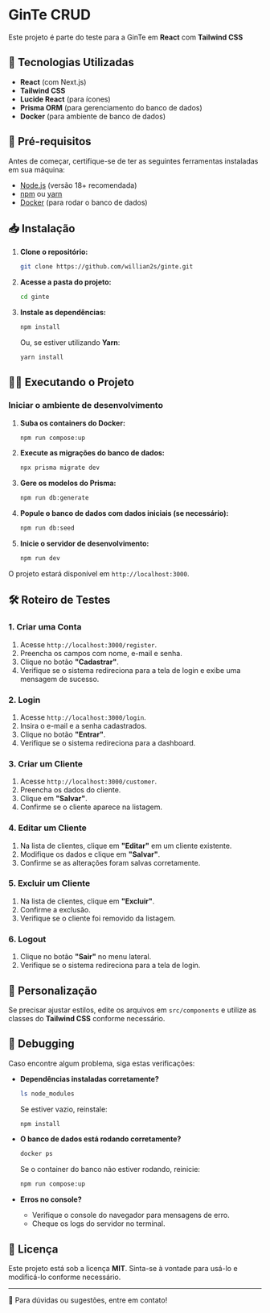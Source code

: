 # GinTe CRUD

Este projeto é parte do teste para a GinTe em **React** com **Tailwind CSS**

## 🚀 Tecnologias Utilizadas

- **React** (com Next.js)
- **Tailwind CSS**
- **Lucide React** (para ícones)
- **Prisma ORM** (para gerenciamento do banco de dados)
- **Docker** (para ambiente de banco de dados)

## 📛 Pré-requisitos

Antes de começar, certifique-se de ter as seguintes ferramentas instaladas em sua máquina:

- [Node.js](https://nodejs.org/) (versão 18+ recomendada)
- [npm](https://www.npmjs.com/) ou [yarn](https://yarnpkg.com/)
- [Docker](https://www.docker.com/) (para rodar o banco de dados)

## 📥 Instalação

1. **Clone o repositório:**

   ```sh
   git clone https://github.com/willian2s/ginte.git
   ```

2. **Acesse a pasta do projeto:**

   ```sh
   cd ginte
   ```

3. **Instale as dependências:**

   ```sh
   npm install
   ```
   Ou, se estiver utilizando **Yarn**:
   ```sh
   yarn install
   ```

## 🏃‍♂️ Executando o Projeto

### Iniciar o ambiente de desenvolvimento

1. **Suba os containers do Docker:**
   ```sh
   npm run compose:up
   ```

2. **Execute as migrações do banco de dados:**
   ```sh
   npx prisma migrate dev
   ```

3. **Gere os modelos do Prisma:**
   ```sh
   npm run db:generate
   ```

4. **Popule o banco de dados com dados iniciais (se necessário):**
   ```sh
   npm run db:seed
   ```

5. **Inicie o servidor de desenvolvimento:**
   ```sh
   npm run dev
   ```

O projeto estará disponível em `http://localhost:3000`.

## 🛠 Roteiro de Testes

### 1. Criar uma Conta
1. Acesse `http://localhost:3000/register`.
2. Preencha os campos com nome, e-mail e senha.
3. Clique no botão **"Cadastrar"**.
4. Verifique se o sistema redireciona para a tela de login e exibe uma mensagem de sucesso.

### 2. Login
1. Acesse `http://localhost:3000/login`.
2. Insira o e-mail e a senha cadastrados.
3. Clique no botão **"Entrar"**.
4. Verifique se o sistema redireciona para a dashboard.

### 3. Criar um Cliente
1. Acesse `http://localhost:3000/customer`.
2. Preencha os dados do cliente.
3. Clique em **"Salvar"**.
4. Confirme se o cliente aparece na listagem.

### 4. Editar um Cliente
1. Na lista de clientes, clique em **"Editar"** em um cliente existente.
2. Modifique os dados e clique em **"Salvar"**.
3. Confirme se as alterações foram salvas corretamente.

### 5. Excluir um Cliente
1. Na lista de clientes, clique em **"Excluir"**.
2. Confirme a exclusão.
3. Verifique se o cliente foi removido da listagem.

### 6. Logout
1. Clique no botão **"Sair"** no menu lateral.
2. Verifique se o sistema redireciona para a tela de login.

## 🎨 Personalização

Se precisar ajustar estilos, edite os arquivos em `src/components` e utilize as classes do **Tailwind CSS** conforme necessário.

## 🐞 Debugging

Caso encontre algum problema, siga estas verificações:

- **Dependências instaladas corretamente?**
  ```sh
  ls node_modules
  ```
  Se estiver vazio, reinstale:
  ```sh
  npm install
  ```

- **O banco de dados está rodando corretamente?**
  ```sh
  docker ps
  ```
  Se o container do banco não estiver rodando, reinicie:
  ```sh
  npm run compose:up
  ```

- **Erros no console?**
  - Verifique o console do navegador para mensagens de erro.
  - Cheque os logs do servidor no terminal.

## 📝 Licença

Este projeto está sob a licença **MIT**. Sinta-se à vontade para usá-lo e modificá-lo conforme necessário.

---

📧 Para dúvidas ou sugestões, entre em contato!

